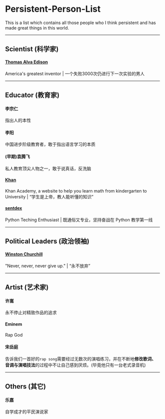 # Persistent-Person-List
This is a list which contains all those people who I think persistent and has made great things in this world.

___

## Scientist (科学家)

#### [Thomas Alva Edison](https://en.wikipedia.org/wiki/Thomas_Edison)
America's greatest inventor | 一个失败3000次仍进行下一次实验的男人

___

## Educator (教育家)

#### 李宗仁
指出人的本性


#### 李阳
中国进步阶级教育者，敢于指出语言学习的本质


#### (早期)袁腾飞
私人教育顶尖人物之一，敢于说真话，反洗脑


#### [Khan](https://www.khanacademy.org)
Khan Academy, a website to help you learn math from kindergarten to University | “学生是上帝，教人能听懂的知识”


#### [sentdex](https://pythonprogramming.net)
Python Teching Enthusiast | 既通俗又专业，坚持奋战在 Python 教学第一线

___

## Political Leaders (政治领袖)

#### [Winston Churchill](https://en.wikipedia.org/wiki/Winston_Churchill)
"Never, never, never give up." | “永不放弃”
___

## Artist (艺术家)

#### 许嵩
永不停止对精致作品的追求


#### Eminem
Rap God


#### 宋岳庭
告诉我们一首好的`rap song`需要经过无数次的演唱练习，并在不断地**修改歌词、音调与演唱技法**的过程中不让自己感到厌烦。(毕竟他只有一台老式录音机)

___

## Others (其它)

#### 乐嘉
自学成才的平民演说家
